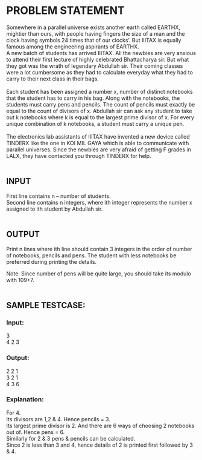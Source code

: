 # PROBLEM STATEMENT 
Somewhere in a parallel universe exists another earth called EARTHX, mightier than ours, with people having fingers the size of a man and the clock having symbols 24 times that of our clocks’. But IIITAX is equally famous among the engineering aspirants of EARTHX. </br>
A new batch of students has arrived IIITAX. All the newbies are very anxious to attend their first lecture of highly celebrated Bhattacharya sir. But what they got was the wrath of legendary Abdullah sir. Their coming classes were a lot cumbersome as they had to calculate everyday what they had to carry to their next class in their bags. </br> </br>
Each student has been assigned a number x, number of distinct notebooks that the student has to carry in his bag. Along with the notebooks, the students must carry pens and pencils. The count of pencils must exactly be equal to the count of divisors of x. Abdullah sir can ask any student to take out k notebooks where k is equal to the largest prime divisor of x. For every unique combination of k notebooks, a student must carry a unique pen. </br></br> 
The electronics lab assistants of IIITAX have invented a new device called TINDERX like the one in KOI MIL GAYA which is able to communicate with parallel universes. Since the newbies are very afraid of getting F grades in LALX, they have contacted you through TINDERX for help.</br></br>
## INPUT
First line contains n – number of students.</br>
Second line contains n integers, where ith integer represents the number x assigned to ith student by Abdullah sir.</br></br>
## OUTPUT
Print n lines where ith line should contain 3 integers in the order of number of notebooks, pencils and pens. The student with less notebooks be preferred during printing the details.</br>
 
Note: Since number of pens will be quite large, you should take its modulo with 109+7. </br>
</br>
## SAMPLE TESTCASE:
### Input: </br> 
3 </br>
4 2 3 </br>

### Output: </br> 
2 2 1 </br>
3 2 1 </br>
4 3 6 </br>

### Explanation: </br>
For 4. </br>
Its divisors are 1,2 & 4. Hence pencils = 3. </br>
Its largest prime divisor is 2. And there are 6 ways of choosing 2 notebooks out of. Hence pens = 6. </br>
Similarly for 2 & 3 pens & pencils can be calculated. </br>
Since 2 is less than 3 and 4, hence details of 2 is printed first followed by 3 & 4. </br>
